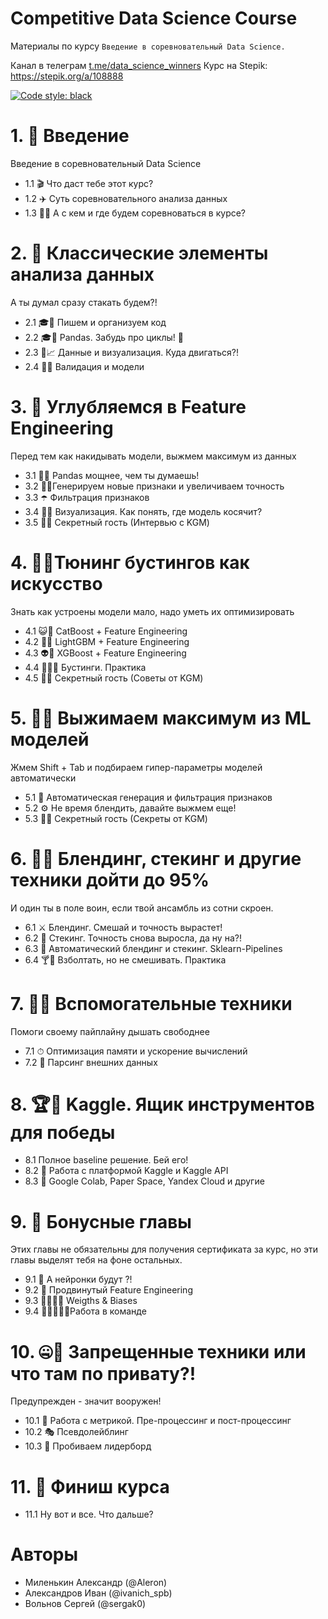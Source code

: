 # Competitive Data Science Course 
Материалы по курсу `Введение в соревновательный Data Science.`

Канал в телеграм [t.me/data_science_winners](https://t.me/+xEKvXwTqkBBmYThi)
Курс на Stepik: https://stepik.org/a/108888

[![Code style: black](/images/shot_logo.png)](https://github.com/psf/black)


#  1. 🚀 Введение
Введение в соревновательный Data Science

* 1.1 🎬 Что даст тебе этот курс?
* 1.2 ✈️ Суть соревновательного анализа данных
* 1.3 🤼‍♀️ А с кем и где будем соревноваться в курсе?

#  2. 🎵 Классические элементы анализа данных
А ты думал сразу стакать будем?! 

* 2.1 🎓🐍 Пишем и организуем код
*  2.2 🎓🐼 Pandas. Забудь про циклы! 🐍
*  2.3 💾📈 Данные и визуализация. Куда двигаться?!
*  2.4 🦾🤖 Валидация и модели

#  3. 🤿 Углубляемся в Feature Engineering
Перед тем как накидывать модели, выжмем максимум из данных

*  3.1 💪🐼 Pandas мощнее, чем ты думаешь!
*  3.2 🤜🦈Генерируем новые признаки и увеличиваем точность
*  3.3 ☂️ Фильтрация признаков
*  3.4 👀🚗 Визуализация. Как понять, где модель косячит?
*  3.5 🦆🔥 Секретный гость (Интервью с KGM)

#  4. 👨‍🔧Тюнинг бустингов как искусство
Знать как устроены модели мало, надо уметь их оптимизировать 

*  4.1 😺🚀 CatBoost + Feature Engineering
*  4.2 🦄🎳 LightGBM + Feature Engineering
*  4.3 👽🔱 XGBoost + Feature Engineering
*  4.4 🌳🌲🌴 Бустинги. Практика
*  4.5 🦆🔥 Секретный гость (Советы от KGM)

#  5. 🍋💦 Выжимаем максимум из ML моделей
Жмем Shift + Tab и подбираем гипер-параметры моделей автоматически
  
*  5.1 🎣 Автоматическая генерация и фильтрация признаков
*  5.2 ⚙️ Не время блендить, давайте выжмем еще!
*  5.3 🦆🔥 Секретный гость (Секреты от KGM)

#  6. 🧞‍♂️ Блендинг, cтекинг и другие техники дойти до 95%
И один ты в поле воин, если твой ансамбль из сотни скроен. 
  
*  6.1 ⚔️ Блендинг. Смешай и точность вырастет!
*  6.2 💎 Стекинг. Точность снова выросла, да ну на?!
*  6.3 🦏 Автоматический блендинг и стекинг. Sklearn-Pipelines
*  6.4 🍸🍧 Взболтать, но не смешивать. Практика 

#  7. 🙋‍♀️ Вспомогательные техники
Помоги своему пайплайну дышать свободнее 

*  7.1 ⏱ Оптимизация памяти и ускорение вычислений
*  7.2 🧹 Парсинг внешних данных

# 8. 🏆🥳 Kaggle. Ящик инструментов для победы

*  8.1 Полное baseline решение. Бей его!
*  8.2 🚢 Работа с платформой Kaggle и Kaggle API
*  8.3 🌈 Google Colab, Paper Space, Yandex Cloud и другие

#  9. 🎁 Бонусные главы
Этих главы не обязательны для получения сертификата за курс, но эти главы выделят тебя на фоне остальных. 
  
*  9.1 🧠 А нейронки будут ?!
*  9.2 🚚 Продвинутый Feature Engineering
*  9.3 🏋️‍♂️🏌️‍♂️ Weigths & Biases
*  9.4 👩‍🎤👨‍🎤💡Работа в команде

#  10. 🤐🎃 Запрещенные техники или что там по привату?!
Предупрежден - значит вооружен!  

*  10.1 🎲 Работа с метрикой. Пре-процессинг и пост-процессинг  
*  10.2 🎭 Псевдолейблинг
*  10.3 🏹 Пробиваем лидерборд

#  11. 🏁 Финиш курса
*  11.1 Ну вот и все. Что дальше? 



#  Авторы
* Миленькин Александр (@Aleron)
* Александров Иван (@ivanich_spb)
* Вольнов Сергей (@sergak0)
